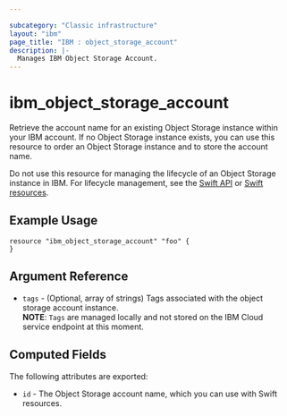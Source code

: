 ```yaml
---

subcategory: "Classic infrastructure"
layout: "ibm"
page_title: "IBM : object_storage_account"
description: |-
  Manages IBM Object Storage Account.
---
```


# ibm\_object_storage_account

Retrieve the account name for an existing Object Storage instance within your IBM account. If no Object Storage instance exists, you can use this resource to order an Object Storage instance and to store the account name.

Do not use this resource for managing the lifecycle of an Object Storage instance in IBM. For lifecycle management, see the [Swift API](https://developer.openstack.org/api-ref/object-store/) or [Swift resources](https://github.com/TheWeatherCompany/terraform-provider-swift).

## Example Usage

```hcl
resource "ibm_object_storage_account" "foo" {
}
```

## Argument Reference

* `tags` - (Optional, array of strings) Tags associated with the object storage account instance.  
  **NOTE**: `Tags` are managed locally and not stored on the IBM Cloud service endpoint at this moment.

## Computed Fields

The following attributes are exported:

* `id` - The Object Storage account name, which you can use with Swift resources.
